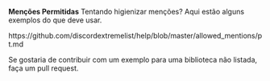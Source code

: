 **Menções Permitidas** Tentando higienizar menções? Aqui estão alguns exemplos do que deve usar.

https\://github.com/discordextremelist/help/blob/master/allowed_mentions/pt.md

Se gostaria de contribuir com um exemplo para uma biblioteca não listada, faça um pull request.